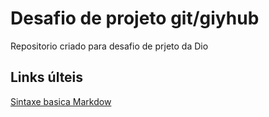 # Desafio de projeto git/giyhub
Repositorio criado para desafio de prjeto da Dio

## Links últeis
[Sintaxe basica Markdow](https://docs.pipz.com/central-de-ajuda/learning-center/guia-basico-de-markdown#open)

